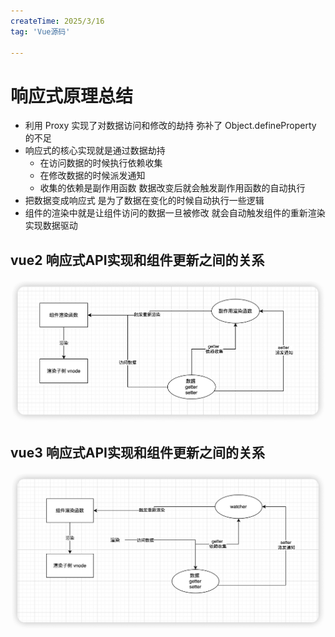 ```yaml
---
createTime: 2025/3/16
tag: 'Vue源码'

---
```


# 响应式原理总结

* 利用 Proxy 实现了对数据访问和修改的劫持 弥补了 Object.defineProperty 的不足
* 响应式的核心实现就是通过数据劫持
  * 在访问数据的时候执行依赖收集
  * 在修改数据的时候派发通知
  * 收集的依赖是副作用函数 数据改变后就会触发副作用函数的自动执行
* 把数据变成响应式 是为了数据在变化的时候自动执行一些逻辑
* 组件的渲染中就是让组件访问的数据一旦被修改 就会自动触发组件的重新渲染 实现数据驱动

## vue2 响应式API实现和组件更新之间的关系

![图片](../../../assets/vue/vue2-reactive.png)

## vue3 响应式API实现和组件更新之间的关系

![图片](../../../assets/vue/vue3-reactive.png)
